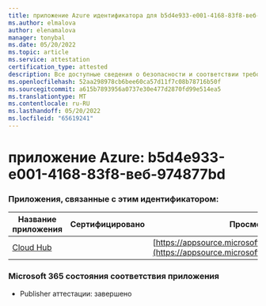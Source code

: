 ```yaml
---
title: приложение Azure идентификатора для b5d4e933-e001-4168-83f8-веб-974877bd
ms.author: elmalova
author: elenamalova
manager: tonybal
ms.date: 05/20/2022
ms.topic: article
ms.service: attestation
certification_type: attested
description: Все доступные сведения о безопасности и соответствии требованиям для b5d4e933-e001-4168-83f8-веб-974877bd.
ms.openlocfilehash: 52aa298978cb6bee60ca57d11f7c08b78716b50f
ms.sourcegitcommit: a615b7893956a0737e30e477d2870fd99e514ea5
ms.translationtype: MT
ms.contentlocale: ru-RU
ms.lasthandoff: 05/20/2022
ms.locfileid: "65619241"
---
```

# <a name="azure-app-id-b5d4e933-e001-4168-83f8-abdd974877bd"></a>приложение Azure: b5d4e933-e001-4168-83f8-веб-974877bd


### <a name="apps-associated-with-this-id"></a>Приложения, связанные с этим идентификатором:
| **Название приложения** | **Сертифицировано** | **Просмотр в AppSource** |
|--------------|---------------|-----------------------|
| [Cloud Hub](../forward/WA200003034.md) |  | [https://appsource.microsoft.com/product/office/WA200003034](https://appsource.microsoft.com/product/office/WA200003034) |

### <a name="microsoft-365-app-compliance-status"></a>Microsoft 365 состояния соответствия приложения
- Publisher аттестации: завершено
